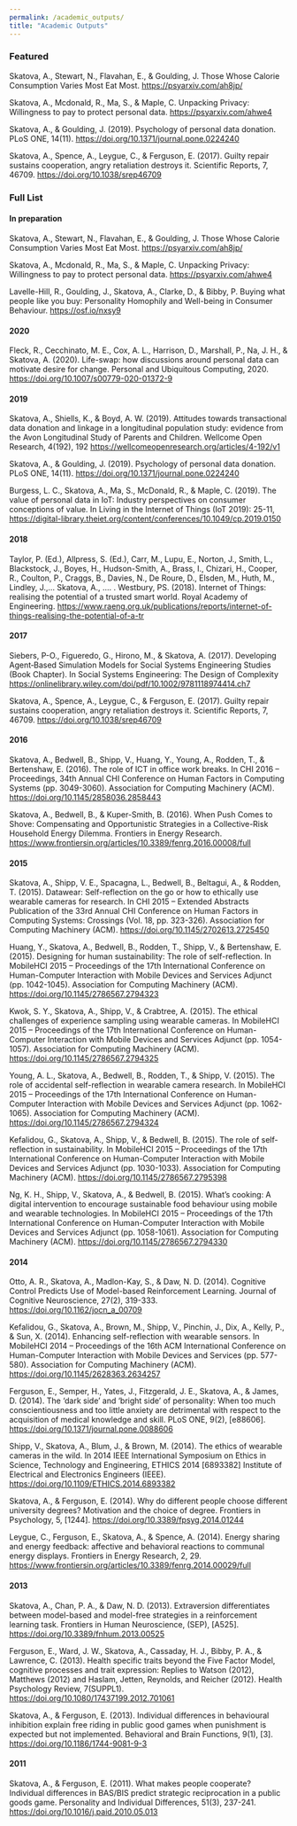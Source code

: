 ```yaml
---
permalink: /academic_outputs/
title: "Academic Outputs"
---
```



### Featured 

Skatova, A., Stewart, N., Flavahan, E., & Goulding, J. Those Whose Calorie Consumption Varies Most Eat Most. https://psyarxiv.com/ah8jp/ 

Skatova, A., Mcdonald, R., Ma, S., & Maple, C. Unpacking Privacy: Willingness to pay to protect personal data. https://psyarxiv.com/ahwe4

Skatova, A., & Goulding, J. (2019). Psychology of personal data donation. PLoS ONE, 14(11). https://doi.org/10.1371/journal.pone.0224240

Skatova, A., Spence, A., Leygue, C., & Ferguson, E. (2017). Guilty repair sustains cooperation, angry retaliation destroys it. Scientific Reports, 7, 46709. https://doi.org/10.1038/srep46709

 

### Full List 

#### In preparation 

Skatova, A., Stewart, N., Flavahan, E., & Goulding, J. Those Whose Calorie Consumption Varies Most Eat Most. https://psyarxiv.com/ah8jp/ 

Skatova, A., Mcdonald, R., Ma, S., & Maple, C. Unpacking Privacy: Willingness to pay to protect personal data. https://psyarxiv.com/ahwe4

Lavelle-Hill, R., Goulding, J., Skatova, A., Clarke, D., & Bibby, P. Buying what people like you buy: Personality Homophily and Well-being in Consumer Behaviour. https://osf.io/nxsy9

#### 2020

Fleck, R., Cecchinato, M. E., Cox, A. L., Harrison, D., Marshall, P., Na, J. H., & Skatova, A. (2020). Life-swap: how discussions around personal data can motivate desire for change. Personal and Ubiquitous Computing, 2020. https://doi.org/10.1007/s00779-020-01372-9

#### 2019

Skatova, A., Shiells, K., & Boyd, A. W. (2019). Attitudes towards transactional data donation and linkage in a longitudinal population study: evidence from the Avon Longitudinal Study of Parents and Children. Wellcome Open Research, 4(192), 192 https://wellcomeopenresearch.org/articles/4-192/v1

Skatova, A., & Goulding, J. (2019). Psychology of personal data donation. PLoS ONE, 14(11). https://doi.org/10.1371/journal.pone.0224240

Burgess, L. C., Skatova, A., Ma, S., McDonald, R., & Maple, C. (2019). The value of personal data in IoT: Industry perspectives on consumer conceptions of value. In Living in the Internet of Things (IoT 2019): 25-11, https://digital-library.theiet.org/content/conferences/10.1049/cp.2019.0150

#### 2018

Taylor, P. (Ed.), Allpress, S. (Ed.), Carr, M., Lupu, E., Norton, J., Smith, L., Blackstock, J., Boyes, H., Hudson-Smith, A., Brass, I., Chizari, H., Cooper, R., Coulton, P., Craggs, B., Davies, N., De Roure, D., Elsden, M., Huth, M., Lindley, J.,… Skatova, A., …. . Westbury, PS. (2018). Internet of Things: realising the potential of a trusted smart world. Royal Academy of Engineering. https://www.raeng.org.uk/publications/reports/internet-of-things-realising-the-potential-of-a-tr

#### 2017

Siebers, P-O., Figueredo, G., Hirono, M., & Skatova, A. (2017). Developing Agent‐Based Simulation Models for Social Systems Engineering Studies (Book Chapter). In Social Systems Engineering: The Design of Complexity https://onlinelibrary.wiley.com/doi/pdf/10.1002/9781118974414.ch7

Skatova, A., Spence, A., Leygue, C., & Ferguson, E. (2017). Guilty repair sustains cooperation, angry retaliation destroys it. Scientific Reports, 7, 46709. https://doi.org/10.1038/srep46709

#### 2016

Skatova, A., Bedwell, B., Shipp, V., Huang, Y., Young, A., Rodden, T., & Bertenshaw, E. (2016). The role of ICT in office work breaks. In CHI 2016 – Proceedings, 34th Annual CHI Conference on Human Factors in Computing Systems (pp. 3049-3060). Association for Computing Machinery (ACM). https://doi.org/10.1145/2858036.2858443

Skatova, A., Bedwell, B., & Kuper-Smith, B. (2016). When Push Comes to Shove: Compensating and Opportunistic Strategies in a Collective-Risk Household Energy Dilemma. Frontiers in Energy Research. https://www.frontiersin.org/articles/10.3389/fenrg.2016.00008/full

#### 2015

Skatova, A., Shipp, V. E., Spacagna, L., Bedwell, B., Beltagui, A., & Rodden, T. (2015). Datawear: Self-reflection on the go or how to ethically use wearable cameras for research. In CHI 2015 – Extended Abstracts Publication of the 33rd Annual CHI Conference on Human Factors in Computing Systems: Crossings (Vol. 18, pp. 323-326). Association for Computing Machinery (ACM). https://doi.org/10.1145/2702613.2725450

Huang, Y., Skatova, A., Bedwell, B., Rodden, T., Shipp, V., & Bertenshaw, E. (2015). Designing for human sustainability: The role of self-reflection. In MobileHCI 2015 – Proceedings of the 17th International Conference on Human-Computer Interaction with Mobile Devices and Services Adjunct (pp. 1042-1045). Association for Computing Machinery (ACM). https://doi.org/10.1145/2786567.2794323

Kwok, S. Y., Skatova, A., Shipp, V., & Crabtree, A. (2015). The ethical challenges of experience sampling using wearable cameras. In MobileHCI 2015 – Proceedings of the 17th International Conference on Human-Computer Interaction with Mobile Devices and Services Adjunct (pp. 1054-1057). Association for Computing Machinery (ACM). https://doi.org/10.1145/2786567.2794325

Young, A. L., Skatova, A., Bedwell, B., Rodden, T., & Shipp, V. (2015). The role of accidental self-reflection in wearable camera research. In MobileHCI 2015 – Proceedings of the 17th International Conference on Human-Computer Interaction with Mobile Devices and Services Adjunct (pp. 1062-1065). Association for Computing Machinery (ACM). https://doi.org/10.1145/2786567.2794324

Kefalidou, G., Skatova, A., Shipp, V., & Bedwell, B. (2015). The role of self-reflection in sustainability. In MobileHCI 2015 – Proceedings of the 17th International Conference on Human-Computer Interaction with Mobile Devices and Services Adjunct (pp. 1030-1033). Association for Computing Machinery (ACM). https://doi.org/10.1145/2786567.2795398

Ng, K. H., Shipp, V., Skatova, A., & Bedwell, B. (2015). What’s cooking: A digital intervention to encourage sustainable food behaviour using mobile and wearable technologies. In MobileHCI 2015 – Proceedings of the 17th International Conference on Human-Computer Interaction with Mobile Devices and Services Adjunct (pp. 1058-1061). Association for Computing Machinery (ACM). https://doi.org/10.1145/2786567.2794330

#### 2014

Otto, A. R., Skatova, A., Madlon-Kay, S., & Daw, N. D. (2014). Cognitive Control Predicts Use of Model-based Reinforcement Learning. Journal of Cognitive Neuroscience, 27(2), 319-333. https://doi.org/10.1162/jocn_a_00709

Kefalidou, G., Skatova, A., Brown, M., Shipp, V., Pinchin, J., Dix, A., Kelly, P., & Sun, X. (2014). Enhancing self-reflection with wearable sensors. In MobileHCI 2014 – Proceedings of the 16th ACM International Conference on Human-Computer Interaction with Mobile Devices and Services (pp. 577-580). Association for Computing Machinery (ACM). https://doi.org/10.1145/2628363.2634257

Ferguson, E., Semper, H., Yates, J., Fitzgerald, J. E., Skatova, A., & James, D. (2014). The ‘dark side’ and ‘bright side’ of personality: When too much conscientiousness and too little anxiety are detrimental with respect to the acquisition of medical knowledge and skill. PLoS ONE, 9(2), [e88606]. https://doi.org/10.1371/journal.pone.0088606

Shipp, V., Skatova, A., Blum, J., & Brown, M. (2014). The ethics of wearable cameras in the wild. In 2014 IEEE International Symposium on Ethics in Science, Technology and Engineering, ETHICS 2014 [6893382] Institute of Electrical and Electronics Engineers (IEEE). https://doi.org/10.1109/ETHICS.2014.6893382

Skatova, A., & Ferguson, E. (2014). Why do different people choose different university degrees? Motivation and the choice of degree. Frontiers in Psychology, 5, [1244]. https://doi.org/10.3389/fpsyg.2014.01244

Leygue, C., Ferguson, E., Skatova, A., & Spence, A. (2014). Energy sharing and energy feedback: affective and behavioral reactions to communal energy displays. Frontiers in Energy Research, 2, 29. https://www.frontiersin.org/articles/10.3389/fenrg.2014.00029/full

#### 2013

Skatova, A., Chan, P. A., & Daw, N. D. (2013). Extraversion differentiates between model-based and model-free strategies in a reinforcement learning task. Frontiers in Human Neuroscience, (SEP), [A525]. https://doi.org/10.3389/fnhum.2013.00525

Ferguson, E., Ward, J. W., Skatova, A., Cassaday, H. J., Bibby, P. A., & Lawrence, C. (2013). Health specific traits beyond the Five Factor Model, cognitive processes and trait expression: Replies to Watson (2012), Matthews (2012) and Haslam, Jetten, Reynolds, and Reicher (2012). Health Psychology Review, 7(SUPPL1). https://doi.org/10.1080/17437199.2012.701061

Skatova, A., & Ferguson, E. (2013). Individual differences in behavioural inhibition explain free riding in public good games when punishment is expected but not implemented. Behavioral and Brain Functions, 9(1), [3]. https://doi.org/10.1186/1744-9081-9-3

#### 2011

Skatova, A., & Ferguson, E. (2011). What makes people cooperate? Individual differences in BAS/BIS predict strategic reciprocation in a public goods game. Personality and Individual Differences, 51(3), 237-241. https://doi.org/10.1016/j.paid.2010.05.013
